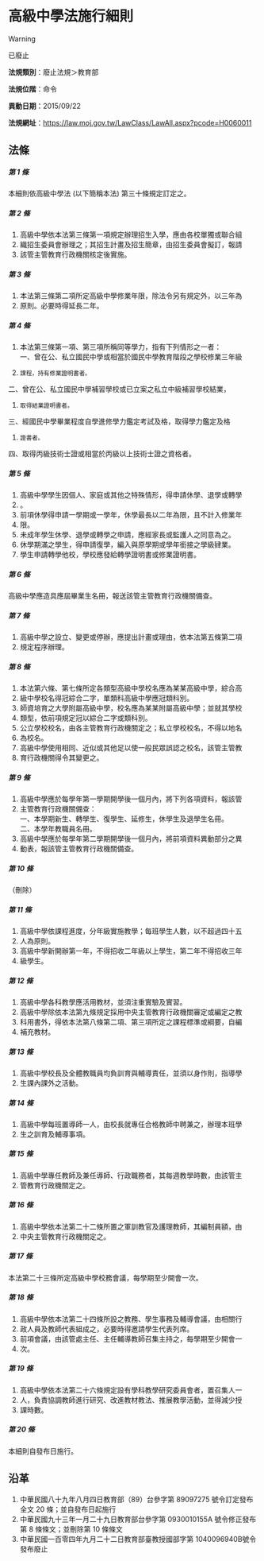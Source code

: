 # 高級中學法施行細則


> [!WARNING]
> 已廢止


**法規類別**：廢止法規＞教育部

**法規位階**：命令

**異動日期**：2015/09/22  

**法規網址**：https://law.moj.gov.tw/LawClass/LawAll.aspx?pcode=H0060011



## 法條
##### 第 1 條
本細則依高級中學法 (以下簡稱本法) 第三十條規定訂定之。

##### 第 2 條
1. 高級中學依本法第三條第一項規定辦理招生入學，應由各校單獨或聯合組
1. 織招生委員會辦理之；其招生計畫及招生簡章，由招生委員會擬訂，報請
1. 該管主管教育行政機關核定後實施。

##### 第 3 條
1. 本法第三條第二項所定高級中學修業年限，除法令另有規定外，以三年為
1. 原則。必要時得延長二年。

##### 第 4 條
1. 本法第三條第一項、第三項所稱同等學力，指有下列情形之一者：  
一、曾在公、私立國民中學或相當於國民中學教育階段之學校修業三年級
1.     課程，持有修業證明書者。  
二、曾在公、私立國民中學補習學校或已立案之私立中級補習學校結業，
1.     取得結業證明書者。  
三、經國民中學畢業程度自學進修學力鑑定考試及格，取得學力鑑定及格
1.     證書者。  
四、取得丙級技術士證或相當於丙級以上技術士證之資格者。

##### 第 5 條
1. 高級中學學生因個人、家庭或其他之特殊情形，得申請休學、退學或轉學
1. 。
1. 前項休學得申請一學期或一學年，休學最長以二年為限，且不計入修業年
1. 限。
1. 未成年學生休學、退學或轉學之申請，應經家長或監護人之同意為之。
1. 休學期滿之學生，得申請復學，編入與原學期或學年銜接之學級肄業。
1. 學生申請轉學他校，學校應發給轉學證明書或修業證明書。

##### 第 6 條
高級中學應造具應屆畢業生名冊，報送該管主管教育行政機關備查。

##### 第 7 條
1. 高級中學之設立、變更或停辦，應提出計畫或理由，依本法第五條第二項
1. 規定程序辦理。

##### 第 8 條
1. 本法第六條、第七條所定各類型高級中學校名應為某某高級中學，綜合高
1. 級中學校名得冠綜合二字，單類科高級中學應冠類科別。　
1. 師資培育之大學附屬高級中學，校名應為某某附屬高級中學；並就其學校
1. 類型，依前項規定冠以綜合二字或類科別。
1. 公立學校校名，由各主管教育行政機關定之；私立學校校名，不得以地名
1. 為校名。　
1. 高級中學使用相同、近似或其他足以使一般民眾誤認之校名，該管主管教
1. 育行政機關得令其變更之。　

##### 第 9 條
1. 高級中學應於每學年第一學期開學後一個月內，將下列各項資料，報該管
1. 主管教育行政機關備查：  
一、本學期新生、轉學生、復學生、延修生，休學生及退學生名冊。  
二、本學年教職員名冊。
1. 高級中學應於每學年第二學期開學後一個月內，將前項資料異動部分之異
1. 動表，報該管主管教育行政機關備查。

##### 第 10 條
（刪除）

##### 第 11 條
1. 高級中學依課程進度，分年級實施教學；每班學生人數，以不超過四十五
1. 人為原則。
1. 高級中學新開辦第一年，不得招收二年級以上學生，第二年不得招收三年
1. 級學生。

##### 第 12 條
1. 高級中學各科教學應活用教材，並須注重實驗及實習。
1. 高級中學除依本法第九條規定採用中央主管教育行政機關審定或編定之教
1. 科用書外，得依本法第八條第二項、第三項所定之課程標準或綱要，自編
1. 補充教材。

##### 第 13 條
1. 高級中學校長及全體教職員均負訓育與輔導責任，並須以身作則，指導學
1. 生課內課外之活動。

##### 第 14 條
1. 高級中學每班置導師一人，由校長就專任合格教師中聘兼之，辦理本班學
1. 生之訓育及輔導事項。

##### 第 15 條
1. 高級中學專任教師及兼任導師、行政職務者，其每週教學時數，由該管主
1. 管教育行政機關定之。

##### 第 16 條
1. 高級中學依本法第二十二條所置之軍訓教官及護理教師，其編制員額，由
1. 中央主管教育行政機關定之。

##### 第 17 條
本法第二十三條所定高級中學校務會議，每學期至少開會一次。

##### 第 18 條
1. 高級中學依本法第二十四條所設之教務、學生事務及輔導會議，由相關行
1. 政人員及教師代表組成之，必要時得邀請學生代表列席。
1. 前項會議，由該管處主任、主任輔導教師召集主持之，每學期至少開會一
1. 次。

##### 第 19 條
1. 高級中學依本法第二十六條規定設有學科教學研究委員會者，置召集人一
1. 人，負責協調教師進行研究、改進教材教法、推展教學活動，並得減少授
1. 課時數。

##### 第 20 條
本細則自發布日施行。

## 沿革
1. 中華民國八十九年八月四日教育部（89）台參字第 89097275 號令訂定發布全文 20 條；並自發布日起施行
1. 中華民國九十三年一月二十九日教育部台參字第 0930010155A  號令修正發布第 8  條條文；並刪除第 10 條條文
1. 中華民國一百零四年九月二十二日教育部臺教授國部字第 1040096940B號令發布廢止
